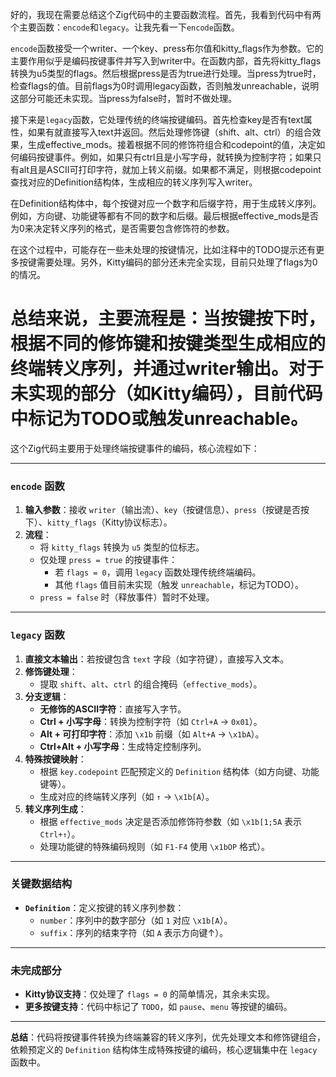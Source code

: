 好的，我现在需要总结这个Zig代码中的主要函数流程。首先，我看到代码中有两个主要函数：`encode`和`legacy`。让我先看一下`encode`函数。

`encode`函数接受一个writer、一个key、press布尔值和kitty_flags作为参数。它的主要作用似乎是编码按键事件并写入到writer中。在函数内部，首先将kitty_flags转换为u5类型的flags。然后根据press是否为true进行处理。当press为true时，检查flags的值。目前flags为0时调用legacy函数，否则触发unreachable，说明这部分可能还未实现。当press为false时，暂时不做处理。

接下来是`legacy`函数，它处理传统的终端按键编码。首先检查key是否有text属性，如果有就直接写入text并返回。然后处理修饰键（shift、alt、ctrl）的组合效果，生成effective_mods。接着根据不同的修饰符组合和codepoint的值，决定如何编码按键事件。例如，如果只有ctrl且是小写字母，就转换为控制字符；如果只有alt且是ASCII可打印字符，就加上转义前缀。如果都不满足，则根据codepoint查找对应的Definition结构体，生成相应的转义序列写入writer。

在Definition结构体中，每个按键对应一个数字和后缀字符，用于生成转义序列。例如，方向键、功能键等都有不同的数字和后缀。最后根据effective_mods是否为0来决定转义序列的格式，是否需要包含修饰符的参数。

在这个过程中，可能存在一些未处理的按键情况，比如注释中的TODO提示还有更多按键需要处理。另外，Kitty编码的部分还未完全实现，目前只处理了flags为0的情况。

总结来说，主要流程是：当按键按下时，根据不同的修饰键和按键类型生成相应的终端转义序列，并通过writer输出。对于未实现的部分（如Kitty编码），目前代码中标记为TODO或触发unreachable。
================================================
这个Zig代码主要用于处理终端按键事件的编码，核心流程如下：

---

### **`encode` 函数**
1. **输入参数**：接收 `writer`（输出流）、`key`（按键信息）、`press`（按键是否按下）、`kitty_flags`（Kitty协议标志）。
2. **流程**：
   - 将 `kitty_flags` 转换为 `u5` 类型的位标志。
   - 仅处理 `press = true` 的按键事件：
     - 若 `flags = 0`，调用 `legacy` 函数处理传统终端编码。
     - 其他 `flags` 值目前未实现（触发 `unreachable`，标记为TODO）。
   - `press = false` 时（释放事件）暂时不处理。

---

### **`legacy` 函数**
1. **直接文本输出**：若按键包含 `text` 字段（如字符键），直接写入文本。
2. **修饰键处理**：
   - 提取 `shift`、`alt`、`ctrl` 的组合掩码（`effective_mods`）。
3. **分支逻辑**：
   - **无修饰的ASCII字符**：直接写入字节。
   - **Ctrl + 小写字母**：转换为控制字符（如 `Ctrl+A` → `0x01`）。
   - **Alt + 可打印字符**：添加 `\x1b` 前缀（如 `Alt+A` → `\x1bA`）。
   - **Ctrl+Alt + 小写字母**：生成特定控制序列。
4. **特殊按键映射**：
   - 根据 `key.codepoint` 匹配预定义的 `Definition` 结构体（如方向键、功能键等）。
   - 生成对应的终端转义序列（如 `↑` → `\x1b[A`）。
5. **转义序列生成**：
   - 根据 `effective_mods` 决定是否添加修饰符参数（如 `\x1b[1;5A` 表示 `Ctrl+↑`）。
   - 处理功能键的特殊编码规则（如 `F1-F4` 使用 `\x1bOP` 格式）。

---

### **关键数据结构**
- **`Definition`**：定义按键的转义序列参数：
  - `number`：序列中的数字部分（如 `1` 对应 `\x1b[A`）。
  - `suffix`：序列的结束字符（如 `A` 表示方向键↑）。

---

### **未完成部分**
- **Kitty协议支持**：仅处理了 `flags = 0` 的简单情况，其余未实现。
- **更多按键支持**：代码中标记了 `TODO`，如 `pause`、`menu` 等按键的编码。

---

**总结**：代码将按键事件转换为终端兼容的转义序列，优先处理文本和修饰键组合，依赖预定义的 `Definition` 结构体生成特殊按键的编码，核心逻辑集中在 `legacy` 函数中。